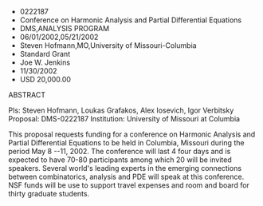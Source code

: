 
* 0222187
* Conference on Harmonic Analysis and Partial Differential Equations
* DMS,ANALYSIS PROGRAM
* 06/01/2002,05/21/2002
* Steven Hofmann,MO,University of Missouri-Columbia
* Standard Grant
* Joe W. Jenkins
* 11/30/2002
* USD 20,000.00

ABSTRACT

PIs: Steven Hofmann, Loukas Grafakos, Alex Iosevich, Igor Verbitsky Proposal:
DMS-0222187 Institution: University of Missouri at Columbia



This proposal requests funding for a conference on Harmonic Analysis and Partial
Differential Equations to be held in Columbia, Missouri during the period May 8
--11, 2002. The conference will last 4 four days and is expected to have 70-80
participants among which 20 will be invited speakers. Several world's leading
experts in the emerging connections between combinatorics, analysis and PDE will
speak at this conference. NSF funds will be use to support travel expenses and
room and board for thirty graduate students.
